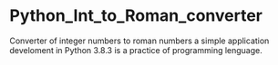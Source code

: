 # Python_Int_to_Roman_converter
Converter of integer numbers to roman numbers a simple application develoment in Python 3.8.3 is a practice of programming lenguage.
